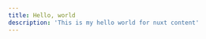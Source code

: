 ```yaml
---
title: Hello, world
description: 'This is my hello world for nuxt content'
---
```


<br/>

<content-link text="I learned a lot " url="https://www.h3c.com.mx/"></content-link>
<content-link text="I made good friends " url="http://anclajemedia.com.mx/"></content-link>
<content-link text="I fell in love from " url="https://www.pilgrims.com.mx/">
  <template v-slot:append>
    <span class="text-sm">(my favorite place shh)</span>
  </template>
</content-link>
<content-link text="I worked a little time, as part-time " url="https://epix.industries/"></content-link>
<content-link text="I had a really and appassionate challenge " url="https://www.grupoicarus.com.mx/"></content-link>
<content-link text="And currently work " url="https://www.intelligential.tech/"></content-link>
